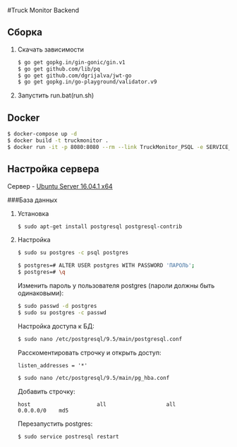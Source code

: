 #Truck Monitor Backend

## Сборка

1. Скачать зависимости

    ```sh
    $ go get gopkg.in/gin-gonic/gin.v1
    $ go get github.com/lib/pq
    $ go get github.com/dgrijalva/jwt-go
    $ go get gopkg.in/go-playground/validator.v9
    ```

2. Запустить run.bat(run.sh)

## Docker

```sh
$ docker-compose up -d
$ docker build -t truckmonitor .
$ docker run -it -p 8080:8080 --rm --link TruckMonitor_PSQL -e SERVICE_HOST=:8080 -e DB_HOST=TruckMonitor_PSQL -e DB_PORT=5432 -e DB_DATABASE=TruckMonitor -e DB_USER=postgres -e DB_PASSWORD=postgres truckmonitor
```

## Настройка сервера
Сервер - [Ubuntu Server 16.04.1 x64](http://releases.ubuntu.com/16.04/ubuntu-16.04.1-server-amd64.iso)

###База данных
1. Установка
    ```sh
    $ sudo apt-get install postgresql postgresql-contrib
    ```
  
2. Настройка
    ```sh
    $ sudo su postgres -c psql postgres
    
    $ postgres=# ALTER USER postgres WITH PASSWORD 'ПАРОЛЬ';
    $ postgres=# \q
    ```
    Изменить пароль у пользователя postgres (пароли должны быть одинаковыми):
    ```sh
    $ sudo passwd -d postgres
    $ sudo su postgres -c passwd
    ```
    Настройка доступа к БД:
    ```sh
    $ sudo nano /etc/postgresql/9.5/main/postgresql.conf
    ```
    Расскоментировать строчку и открыть доступ:
    ```
    listen_addresses = '*'
    ```
    ```sh
    $ sudo nano /etc/postgresql/9.5/main/pg_hba.conf
    ```
    Добавить строчку:
    ```
    host                     all                   all               0.0.0.0/0    md5
    ```
    Перезапустить postgres:
    ```sh
    $ sudo service postresql restart
    ```